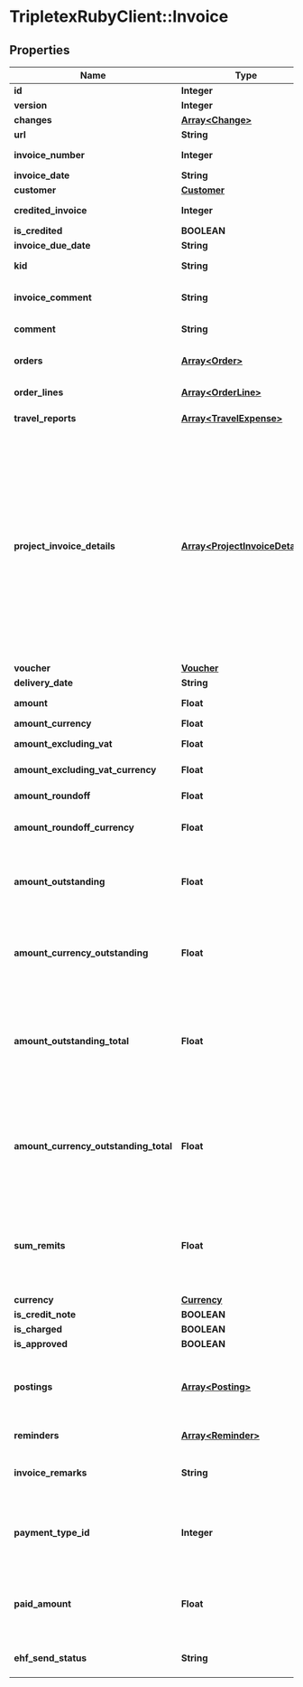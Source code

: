# TripletexRubyClient::Invoice

## Properties
Name | Type | Description | Notes
------------ | ------------- | ------------- | -------------
**id** | **Integer** |  | [optional] 
**version** | **Integer** |  | [optional] 
**changes** | [**Array&lt;Change&gt;**](Change.md) |  | [optional] 
**url** | **String** |  | [optional] 
**invoice_number** | **Integer** | If value is set to 0, the invoice number will be generated. | [optional] 
**invoice_date** | **String** |  | 
**customer** | [**Customer**](Customer.md) | The invoice customer | [optional] 
**credited_invoice** | **Integer** | The id of the original invoice if this is a credit note. | [optional] 
**is_credited** | **BOOLEAN** |  | [optional] 
**invoice_due_date** | **String** |  | 
**kid** | **String** | KID - Kundeidentifikasjonsnummer. | [optional] 
**invoice_comment** | **String** | Comment text for the invoice. This was specified on the order as invoiceComment. | [optional] 
**comment** | **String** | Comment text for the specific invoice. | [optional] 
**orders** | [**Array&lt;Order&gt;**](Order.md) | Related orders. Only one order per invoice is supported at the moment. | 
**order_lines** | [**Array&lt;OrderLine&gt;**](OrderLine.md) | Orderlines connected to the invoice. | [optional] 
**travel_reports** | [**Array&lt;TravelExpense&gt;**](TravelExpense.md) | Travel reports connected to the invoice. | [optional] 
**project_invoice_details** | [**Array&lt;ProjectInvoiceDetails&gt;**](ProjectInvoiceDetails.md) | ProjectInvoiceDetails contains additional information about the invoice, in particular invoices for projects. It contains information about the charged project, the fee amount, extra percent and amount, extra costs, travel expenses, invoice and project comments, akonto amount and values determining if extra costs, akonto and hours should be included. ProjectInvoiceDetails is an object which represents the relation between an invoice and a Project, Orderline and OrderOut object. | [optional] 
**voucher** | [**Voucher**](Voucher.md) | The invoice voucher. | [optional] 
**delivery_date** | **String** | The delivery date. | [optional] 
**amount** | **Float** | In the company’s currency, typically NOK. | [optional] 
**amount_currency** | **Float** | In the specified currency. | [optional] 
**amount_excluding_vat** | **Float** | Amount excluding VAT (NOK). | [optional] 
**amount_excluding_vat_currency** | **Float** | Amount excluding VAT in the specified currency. | [optional] 
**amount_roundoff** | **Float** | Amount of round off to nearest integer. | [optional] 
**amount_roundoff_currency** | **Float** | Amount of round off to nearest integer in the specified currency. | [optional] 
**amount_outstanding** | **Float** | The amount outstanding based on the history collection, excluding reminders and any existing remits, in the invoice currency. | [optional] 
**amount_currency_outstanding** | **Float** | The amountCurrency outstanding based on the history collection, excluding reminders and any existing remits, in the invoice currency. | [optional] 
**amount_outstanding_total** | **Float** | The amount outstanding based on the history collection and including the last reminder and any existing remits. This is the total invoice balance including reminders and remittances, in the invoice currency. | [optional] 
**amount_currency_outstanding_total** | **Float** | The amountCurrency outstanding based on the history collection and including the last reminder and any existing remits. This is the total invoice balance including reminders and remittances, in the invoice currency. | [optional] 
**sum_remits** | **Float** | The sum of all open remittances of the invoice. Remittances are reimbursement payments back to the customer and are therefore relevant to the bookkeeping of the invoice in the accounts. | [optional] 
**currency** | [**Currency**](Currency.md) |  | [optional] 
**is_credit_note** | **BOOLEAN** |  | [optional] 
**is_charged** | **BOOLEAN** |  | [optional] 
**is_approved** | **BOOLEAN** |  | [optional] 
**postings** | [**Array&lt;Posting&gt;**](Posting.md) | The invoice postings, which includes a posting for the invoice with a positive amount, and one or more posting for the payments with negative amounts. | [optional] 
**reminders** | [**Array&lt;Reminder&gt;**](Reminder.md) | Invoice debt collection and reminders. | [optional] 
**invoice_remarks** | **String** | Invoice remarks - automatically stops reminder/notice of debt collection if specified. | [optional] 
**payment_type_id** | **Integer** | [BETA] Optional. Used to specify payment type for prepaid invoices. Payment type can be specified here, or as a parameter to the /invoice API endpoint. | [optional] 
**paid_amount** | **Float** | [BETA] Optional. Used to specify the prepaid amount of the invoice. The paid amount can be specified here, or as a parameter to the /invoice API endpoint. | [optional] 
**ehf_send_status** | **String** | [Deprecated] EHF (Peppol) send status. This only shows status for historic EHFs. | [optional] 


